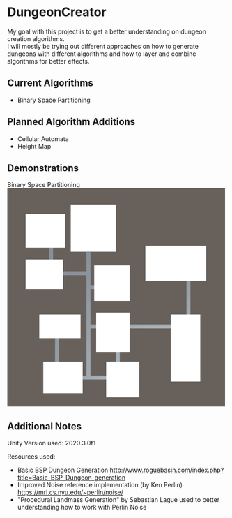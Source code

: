 # DungeonCreator

My goal with this project is to get a better understanding on dungeon creation algorithms. <br/>
I will mostly be trying out different approaches on how to generate dungeons with different algorithms and how to layer and combine algorithms for better effects.

## Current Algorithms
 - Binary Space Partitioning
 
## Planned Algorithm Additions
 - Cellular Automata
 - Height Map

## Demonstrations

Binary Space Partitioning
![Binary Space Partitioning](demo_bsp.gif)

## Additional Notes

Unity Version used: 2020.3.0f1

Resources used:
 -	Basic BSP Dungeon Generation
	http://www.roguebasin.com/index.php?title=Basic_BSP_Dungeon_generation
 -	Improved Noise reference implementation (by Ken Perlin)
	https://mrl.cs.nyu.edu/~perlin/noise/
 - 	"Procedural Landmass Generation" by Sebastian Lague
	used to better understanding how to work with Perlin Noise


